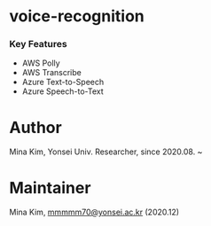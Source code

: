 # voice-recognition
### Key Features
- AWS Polly
- AWS Transcribe
- Azure Text-to-Speech
- Azure Speech-to-Text

# Author
Mina Kim, Yonsei Univ. Researcher, since 2020.08. ~

# Maintainer
Mina Kim, mmmmm70@yonsei.ac.kr (2020.12)
